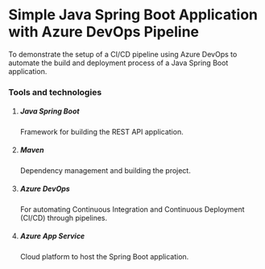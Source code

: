 <h1>Simple Java Spring Boot Application with Azure DevOps Pipeline</h1>  
To demonstrate the setup of a CI/CD pipeline using Azure DevOps to automate the build and deployment process of a Java Spring Boot application.

<h3>Tools and technologies</h3>

1. <h5>Java Spring Boot</h5>
   Framework for building the REST API application.  
2. <h5>Maven</h5>
   Dependency management and building the project.  
3. <h5>Azure DevOps</h5>
   For automating Continuous Integration and Continuous Deployment (CI/CD) through pipelines.  
4. <h5>Azure App Service</h5>
   Cloud platform to host the Spring Boot application.
